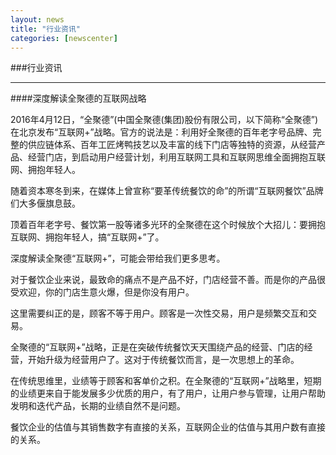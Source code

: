 ```yaml
---
layout: news
title: "行业资讯"
categories: [newscenter]
---
```

###行业资讯

<hr/>
####深度解读全聚德的互联网战略
<p>
2016年4月12日，“全聚德”(中国全聚德(集团)股份有限公司，以下简称“全聚德”)在北京发布“互联网+”战略。官方的说法是：利用好全聚德的百年老字号品牌、完整的供应链体系、百年工匠烤鸭技艺以及丰富的线下门店等独特的资源，从经营产品、经营门店，到启动用户经营计划，利用互联网工具和互联网思维全面拥抱互联网、拥抱年轻人。
<p>
随着资本寒冬到来，在媒体上曾宣称“要革传统餐饮的命”的所谓“互联网餐饮”品牌们大多偃旗息鼓。
<p>
顶着百年老字号、餐饮第一股等诸多光环的全聚德在这个时候放个大招儿：要拥抱互联网、拥抱年轻人，搞“互联网+”了。
<p>
深度解读全聚德“互联网+”，可能会带给我们更多思考。
<p>
对于餐饮企业来说，最致命的痛点不是产品不好，门店经营不善。而是你的产品很受欢迎，你的门店生意火爆，但是你没有用户。
<p>
这里需要纠正的是，顾客不等于用户。顾客是一次性交易，用户是频繁交互和交易。
<p>
全聚德的“互联网+”战略，正是在突破传统餐饮天天围绕产品的经营、门店的经营，开始升级为经营用户了。这对于传统餐饮而言，是一次思想上的革命。
<p>
在传统思维里，业绩等于顾客和客单价之积。在全聚德的“互联网+”战略里，短期的业绩更来自于能发展多少优质的用户，有了用户，让用户参与管理，让用户帮助发明和迭代产品，长期的业绩自然不是问题。
<p>
餐饮企业的估值与其销售数字有直接的关系，互联网企业的估值与其用户数有直接的关系。
